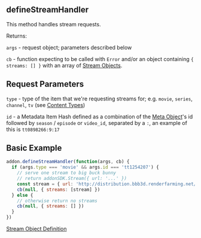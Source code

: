 ## defineStreamHandler

This method handles stream requests.


Returns:

`args` - request object; parameters described below

`cb` - function expecting to be called with `Error` and/or an object containing `{ streams: [] }` with an array of [Stream Objects](../responses/stream.md).


## Request Parameters

``type`` - type of the item that we're requesting streams for; e.g. `movie`, `series`, `channel`, `tv` (see [Content Types](../responses/content.types.md))

``id`` - a Metadata Item Hash defined as a combination of the [Meta Object](../responses/meta.md)'s id followed by `season` / `episode` or `video_id`, separated by a `:`, an example of this is `tt0898266:9:17`


## Basic Example

```javascript
addon.defineStreamHandler(function(args, cb) {
  if (args.type === 'movie' && args.id === 'tt1254207') {
    // serve one stream to big buck bunny
    // return addonSDK.Stream({ url: '...' })
    const stream = { url: 'http://distribution.bbb3d.renderfarming.net/video/mp4/bbb_sunflower_1080p_30fps_normal.mp4' }
    cb(null, { streams: [stream] })
  } else {
    // otherwise return no streams
    cb(null, { streams: [] })
  }
})
```

[Stream Object Definition](../responses/stream.md)
